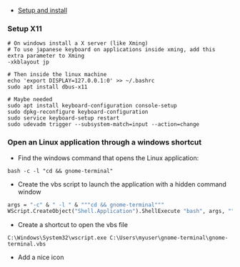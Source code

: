 ---
---

- [Setup and install](https://blog.ropnop.com/configuring-a-pretty-and-usable-terminal-emulator-for-wsl/)

### Setup X11
```shell
# On windows install a X server (like Xming)
# To use japanese keyboard on applications inside xming, add this extra parameter to Xming
-xkblayout jp

# Then inside the linux machine
echo 'export DISPLAY=127.0.0.1:0' >> ~/.bashrc
sudo apt install dbus-x11

# Maybe needed
sudo apt install keyboard-configuration console-setup
sudo dpkg-reconfigure keyboard-configuration
sudo service keyboard-setup restart
sudo udevadm trigger --subsystem-match=input --action=change
```

### Open an Linux application through a windows shortcut
- Find the windows command that opens the Linux application:
```shell
bash -c -l "cd && gnome-terminal"
```

- Create the vbs script to launch the application with a hidden command window
```vb
args = "-c" & " -l " & """cd && gnome-terminal"""
WScript.CreateObject("Shell.Application").ShellExecute "bash", args, "", "open", 0
```

- Create a shortcut to open the vbs file
```
C:\Windows\System32\wscript.exe C:\Users\myuser\gnome-terminal\gnome-terminal.vbs
```

- Add a nice icon

